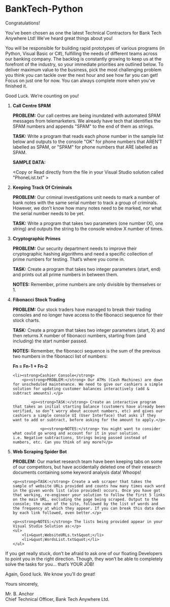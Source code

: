 # BankTech-Python

Congratulations!

You’ve been chosen as one the latest Technical Contractors for Bank Tech Anywhere Ltd! We’ve heard great things about you!

You will be responsible for building rapid prototypes of various programs (in Python, Visual Basic or C#), fulfilling the needs of different teams across our banking company. The backlog is constantly growing to keep us at the forefront of the industry, so your immediate priorities are outlined below. To deliver maximum value to the business, pick the most challenging problem you think you can tackle over the next hour and see how far you can get! Focus on just one for now. You can always complete more when you’ve finished it.

Good Luck. We’re counting on you!


<ol type="1">
<li>
    <strong>Call Centre SPAM</strong>
    <p>
    <p><strong>PROBLEM:</strong> Our call centres are being inundated with automated SPAM messages from telemarketers. We already have tech that identifies the SPAM numbers and appends &quot;SPAM&quot; to the end of them as strings.</p>
    <p><strong>TASK:</strong> Write a program that reads each phone number in the sample list below and outputs to the console &quot;OK&quot; for phone numbers that AREN’T labelled as SPAM, or &quot;SPAM&quot; for phone numbers that ARE labelled as SPAM.</p>
    <p><strong>SAMPLE DATA:</strong></p>
    <p>&lt;Copy or Read directly from the file in your Visual Studio solution called &quot;PhoneList.txt&quot; &gt;</p>
    </p>
</li>

<li><strong>Keeping Track Of Criminals</strong>
    <p><strong>PROBLEM:</strong> Our criminal investigations unit needs to mark a number of bank notes with the same serial number to track a group of criminals. However, we don’t know how many notes need to be marked, nor what the serial number needs to be yet.</p>
    <p><strong>TASK:</strong> Write a program that takes two parameters (one number (X), one string) and outputs the string to the console window X number of times.</p>
</li>


<li><strong>Cryptographic Primes</strong>
    <p><strong>PROBLEM:</strong> Our security department needs to improve their cryptographic hashing algorithms and need a specific collection of prime numbers for testing. That’s where you come in.</p>
    <p><strong>TASK:</strong> Create a program that takes two integer parameters (start, end) and prints out all prime numbers in between them.</p>
    <p><strong>NOTES:</strong> Remember, prime numbers are only divisible by themselves or 1.</p>
</li>

<li><strong>Fibonacci Stock Trading</strong>
    <p><strong>PROBLEM:</strong> Our stock traders have managed to break their trading consoles and no longer have access to the fibonacci sequence for their stock charts.</p>
    <p><strong>TASK:</strong> Create a program that takes two integer parameters (start, X) and then returns X number of fibonacci numbers, starting from (and including) the start number passed.</p>
    <p><strong>NOTES:</strong> Remember, the fibonacci sequence is the sum of the previous two numbers in the fibonacci list of numbers:</p>
    <p><strong>Fn = Fn-1 + Fn-2</strong></p>
</li>

    <li><strong>Cashier Console</strong>
        <p><strong>PROBLEM:</strong> Our ATMs (Cash Machines) are down for unscheduled maintenance. We need to give our cashiers a simple solution for updating customer balances interactively (add & subtract amounts).</p>

            <p><strong>TASK:</strong> Create an interactive program that takes an initial starting balance (customers have already been verified, so don’t worry about account numbers, etc) and gives our cashiers a simple console UI (User Interface) that asks if they want to add or subtract, before asking for the amount to apply.</p>

                <p><strong>NOTES:</strong> You might want to consider what could go wrong and account for it in your solution.
    i.e. Negative subtractions, Strings being passed instead of numbers, etc. Can you think of any more?</p>
</li>

<li><strong>Web Scraping Spider Bot</strong>
    <p><strong>PROBLEM:</strong> Our market research team have been keeping tabs on some of our competitors, but have accidentally deleted one of their research documents containing some keyword analysis data! Whoops!</p>

    <p><strong>TASK:</strong> Create a web scraper that takes the sample of website URLs provided and counts how many times each word in the given words list (also provided) occurs. Once you have got that working, re-engineer your solution to follow the first 5 links on the main URL, excluding the page being scraped. Output to the console; the name of the site, followed by the list of words and the frequency at which they appear. If you can break this data down by each link followed, even better.</p>

    <p><strong>NOTES:</strong> The lists being provided appear in your Visual Studio Solution as:</p>
    <ul>
        <li>&quot;WebsiteURLs.txt&quot;</li>
        <li>&quot;WordsList.txt&quot;</li>
    </ul>
</li>
</ol>

If you get really stuck, don’t be afraid to ask one of our floating Developers to point you in the right direction. Though, they won’t be able to completely solve the tasks for you… that’s YOUR JOB!

Again, Good luck. We know you’ll do great!

Yours sincerely,

Mr. B. Anchor <br/>
Chief Technical Officer, Bank Tech Anywhere Ltd.

